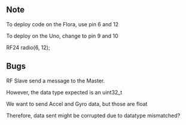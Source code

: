 ## Note

To deploy code on the Flora, use pin 6 and 12

To deploy on the Uno, change to pin 9 and 10

RF24 radio(6, 12);

## Bugs
RF Slave send a message to the Master.

However, the data type expected is an uint32_t

We want to send Accel and Gyro data, but those are float

Therefore, data sent might be corrupted due to datatype mismatched?
